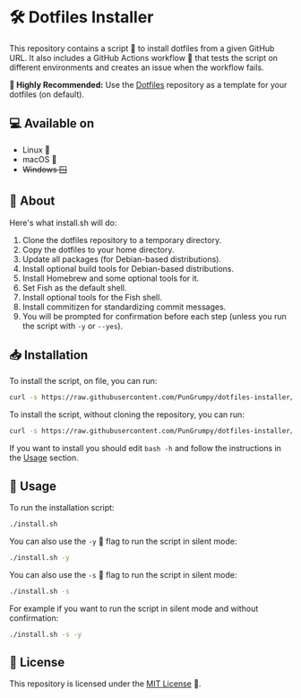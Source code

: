 # 🛠️ Dotfiles Installer

This repository contains a script 📜 to install dotfiles from a given GitHub URL. It also includes a GitHub Actions workflow 💫 that tests the script on different environments and creates an issue when the workflow fails.

**📌 Highly Recommended:** Use the [Dotfiles](https://github.com/PunGrumpy/dotfiles) repository as a template for your dotfiles (on default).

## 💻 Available on

- Linux 🐧
- macOS 🍎
- ~~Windows 🪟~~

## 📜 About

Here's what install.sh will do:

1. Clone the dotfiles repository to a temporary directory.
2. Copy the dotfiles to your home directory.
3. Update all packages (for Debian-based distributions).
4. Install optional build tools for Debian-based distributions.
5. Install Homebrew and some optional tools for it.
6. Set Fish as the default shell.
7. Install optional tools for the Fish shell.
8. Install commitizen for standardizing commit messages.
9. You will be prompted for confirmation before each step (unless you run the script with `-y` or `--yes`).

## 📥 Installation

To install the script, on file, you can run:

```bash
curl -s https://raw.githubusercontent.com/PunGrumpy/dotfiles-installer/main/install.sh -o install.sh
```

To install the script, without cloning the repository, you can run:

```bash
curl -s https://raw.githubusercontent.com/PunGrumpy/dotfiles-installer/main/install.sh | bash -h
```

If you want to install you should edit `bash -h` and follow the instructions in the [Usage](#-usage) section.

## 📖 Usage

To run the installation script:

```bash
./install.sh
```

You can also use the `-y` 🤫 flag to run the script in silent mode:

```bash
./install.sh -y
```

You can also use the `-s` 🤫 flag to run the script in silent mode:

```bash
./install.sh -s
```

For example if you want to run the script in silent mode and without confirmation:

```bash
./install.sh -s -y
```

## 📃 License

This repository is licensed under the [MIT License](LICENSE) 📝.

```

```
